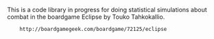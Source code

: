 This is a code library in progress for doing statistical simulations about combat in the boardgame Eclipse by Touko Tahkokallio.

        http://boardgamegeek.com/boardgame/72125/eclipse


